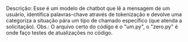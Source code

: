 Descrição: Esse é um modelo de chatbot que lê a mensagem de um usuário, identifica palavras-chave através de tokenização e devolve uma categoriza a situação pára um tipo de chamado específico (que atenda a solicitação).
Obs.: O arquivo certo do código é o "um.py", o "zero.py" é onde faço testes de atualizações no código.

